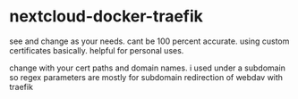 # nextcloud-docker-traefik

see and change as your needs.
cant be 100 percent accurate.
using custom certificates basically.
helpful for personal uses.

change with your cert paths and domain names.
i used under a subdomain so regex parameters are mostly for subdomain redirection of webdav with traefik

